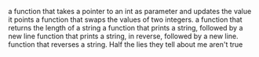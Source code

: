 a function that takes a pointer to an int as parameter and updates the value it points
a function that swaps the values of two integers.
a function that returns the length of a string
a function that prints a string, followed by a new line
function that prints a string, in reverse, followed by a new line.
function that reverses a string.
Half the lies they tell about me aren't true
